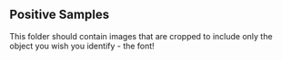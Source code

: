 Positive Samples
----------------

This folder should contain images that are cropped to include only the object you wish you identify - the font!
